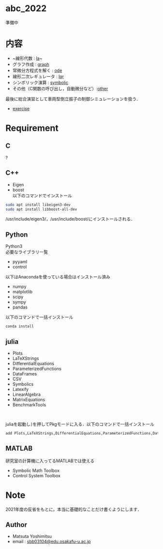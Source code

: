# abc_2022

準備中  

# 内容
* ~線形代数 : [la](/la)~  
* グラフ作成 : [graph](/graph)
* 常微分方程式を解く : [ode](/ode)
* 線形二次レギュレータ : [lqr](/lqr)  
* シンボリック演算 : [symbolic](/symbolic)  
* その他（C関数の呼び出し，自動微分など）:[other](/other/)

最後に総合演習として車両型倒立振子の制御シミュレーションを扱う．  
* [exercise](/excercise/)

# Requirement
## C
?  

## C++
* Eigen  
* boost  
以下のコマンドでインストール  
```bash
sudo apt install libeigen3-dev
sudo apt install libboost-all-dev
```
/usr/include/eigen3/，/usr/include/boost/にインストールされる．  

## Python
Python3  
必要なライブラリ一覧  

* pyyaml
* control  

以下はAnacondaを使っている場合はインストール済み  
* numpy
* matplotlib
* scipy
* sympy
* pandas

以下のコマンドで一括インストール  
```bash
conda install 
```

## julia
* Plots
* LaTeXStrings
* DifferentialEquations
* ParameterizedFunctions
* DataFrames
* CSV
* Symbolics
* Latexify
* LinearAlgebra
* MatrixEquations
* BenchmarkTools  

<br>

juliaを起動し`]`を押してPkgモードに入る．以下のコマンドで一括インストール  
```julia
add Plots,LaTeXStrings,DifferentialEquations,ParameterizedFunctions,DataFrames,CSV,Symbolics,Latexify,LinearAlgebra,MatrixEquations,BenchmarkTools
```

## MATLAB
研究室の計算機に入ってるMATLABでは使える  
* Symbolic Math Toolbox
* Control System Toolbox




# Note
2021年度の反省をもとに，本当に基礎的なことだけ書くようにします．  



## Author
* Matsuta Yoshimitsu
* email : sbb03104@edu.osakafu-u.ac.jp